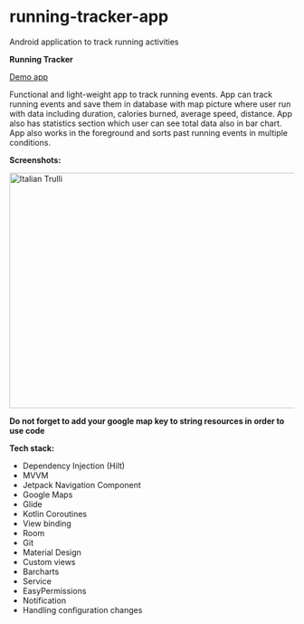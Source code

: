 # running-tracker-app
Android application to track running activities

**Running Tracker**

<a href="https://github.com/raheemadamboev/running-tracker/blob/master/app/release/app-release.apk">Demo app</a>

Functional and light-weight app to track running events. App can track running events and save them in database with map picture where user run with data including duration, calories burned, average speed, distance. App also has statistics section which user can see total data also in bar chart. App also works in the foreground and sorts past running events in multiple conditions.

**Screenshots:**

<img src="https://github.com/raheemadamboev/running-tracker-app/blob/master/screenshots/feature_template%20-%20Copy.jpg" alt="Italian Trulli" width="869" height="416">

**Do not forget to add your google map key to string resources in order to use code**

**Tech stack:**

- Dependency Injection (Hilt)
- MVVM
- Jetpack Navigation Component
- Google Maps
- Glide
- Kotlin Coroutines
- View binding
- Room
- Git
- Material Design
- Custom views
- Barcharts
- Service
- EasyPermissions
- Notification
- Handling configuration changes
